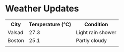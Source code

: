 # Weather Updates

<!-- WEATHER-UPDATE-START -->
<table><tr><th>City</th><th>Temperature (°C)</th><th>Condition</th></tr><tr><td>Valsad</td><td>27.3</td><td>Light rain shower</td></tr><tr><td>Boston</td><td>25.1</td><td>Partly cloudy</td></tr><tr><td></td><td></td><td></td></tr></table>
<!-- WEATHER-UPDATE-END -->
